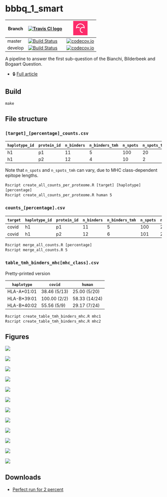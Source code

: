 # bbbq_1_smart

Branch |[![Travis CI logo](pics/TravisCI.png)](https://travis-ci.org)                                                                             |[![Codecov logo](pics/Codecov.png)](https://www.codecov.io)
-------|------------------------------------------------------------------------------------------------------------------------------------------|------------------------------------------------------------------------------------------------------------------------------------------------------------------------
master |[![Build Status](https://travis-ci.org/richelbilderbeek/bbbq_1_smart.svg?branch=master)](https://travis-ci.org/richelbilderbeek/bbbq_1_smart) |[![codecov.io](https://codecov.io/github/richelbilderbeek/bbbq_1_smart/coverage.svg?branch=master)](https://codecov.io/github/richelbilderbeek/bbbq_1_smart/branch/master)
develop|[![Build Status](https://travis-ci.org/richelbilderbeek/bbbq_1_smart.svg?branch=develop)](https://travis-ci.org/richelbilderbeek/bbbq_1_smart)|[![codecov.io](https://codecov.io/github/richelbilderbeek/bbbq_1_smart/coverage.svg?branch=develop)](https://codecov.io/github/richelbilderbeek/bbbq_1_smart/branch/develop)

A pipeline to answer the first sub-question of the 
Bianchi, Bilderbeek and Bogaart Question.

 * :lock: [Full article](https://github.com/richelbilderbeek/bbbq_article)

## Build

```
make
```

## File structure

### `[target]_[percentage]_counts.csv`

`haplotype_id`|`protein_id`|`n_binders`|`n_binders_tmh`|`n_spots`|`n_spots_tmh`
--------------|------------|-----------|---------------|---------|-------------
h1            |p1          |11         |5              |100      |20
h1            |p2          |12         |4              |10       |2

Note that `n_spots` and `n_spots_tmh` can vary, 
due to MHC class-dependent epitope lengths.

```
Rscript create_all_counts_per_proteome.R [target] [haplotype] [percentage]
Rscript create_all_counts_per_proteome.R human 5
```

### `counts_[percentage].csv`

`target`|`haplotype_id`|`protein_id`|`n_binders`|`n_binders_tmh`|`n_spots`|`n_spots_tmh`
--------|--------------|------------|-----------|---------------|---------|-------------
covid   |h1            |p1          |11         |5              |100      |20
covid   |h1            |p2          |12         |6              |101      |20


```
Rscript merge_all_counts.R [percentage]
Rscript merge_all_counts.R 5
```

### `table_tmh_binders_mhc[mhc_class].csv`

Pretty-printed version

`haplotype`|`covid`      |`human`
-----------|-------------|-------------
HLA-A*01:01| 38.46 (5/13)| 25.00 (5/20)
HLA-B*39:01| 100.00 (2/2)|58.33 (14/24)
HLA-B*40:02|  55.56 (5/9)| 29.17 (7/24)

```
Rscript create_table_tmh_binders_mhc.R mhc1
Rscript create_table_tmh_binders_mhc.R mhc2
```

## Figures

![](fig_f_tmh_mhc1_grid.png)

![](fig_f_tmh_mhc1_grid_virus_only.png)

![](fig_f_tmh_mhc1_normalized.png)

![](fig_f_tmh_mhc1_normalized_virus_only.png)

![](fig_f_tmh_mhc1.png)

![](fig_f_tmh_mhc1_virus_only.png)

![](fig_f_tmh_mhc2_grid.png)

![](fig_f_tmh_mhc2_grid_virus_only.png)

![](fig_f_tmh_mhc2_normalized.png)

![](fig_f_tmh_mhc2_normalized_virus_only.png)

![](fig_f_tmh_mhc2.png)

![](fig_f_tmh_mhc2_virus_only.png)


## Downloads

 * [Perfect run for 2 percent](http://richelbilderbeek.nl/bbbq_1_smart_20201028.zip)

